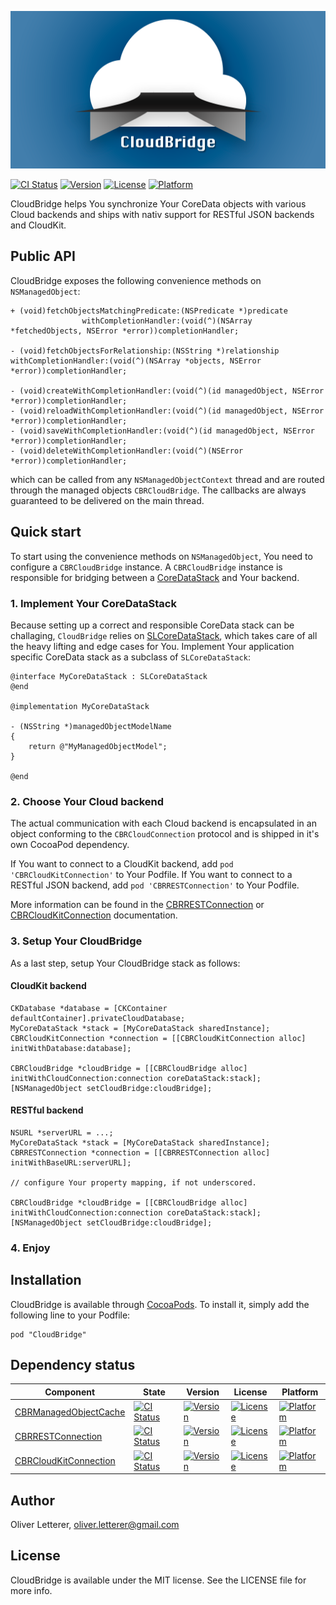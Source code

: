 ![Header](https://raw.githubusercontent.com/Cloud-Bridge/CloudBridge/master/header.png)

[![CI Status](http://img.shields.io/travis/Cloud-Bridge/CloudBridge.svg?style=flat)](https://travis-ci.org/Cloud-Bridge/CloudBridge)
[![Version](https://img.shields.io/cocoapods/v/CloudBridge.svg?style=flat)](http://cocoadocs.org/docsets/CloudBridge)
[![License](https://img.shields.io/cocoapods/l/CloudBridge.svg?style=flat)](http://cocoadocs.org/docsets/CloudBridge)
[![Platform](https://img.shields.io/cocoapods/p/CloudBridge.svg?style=flat)](http://cocoadocs.org/docsets/CloudBridge)

CloudBridge helps You synchronize Your CoreData objects with various Cloud backends and ships with nativ support for RESTful JSON backends and CloudKit.

## Public API

CloudBridge exposes the following convenience methods on `NSManagedObject`:

```
+ (void)fetchObjectsMatchingPredicate:(NSPredicate *)predicate
                withCompletionHandler:(void(^)(NSArray *fetchedObjects, NSError *error))completionHandler;

- (void)fetchObjectsForRelationship:(NSString *)relationship withCompletionHandler:(void(^)(NSArray *objects, NSError *error))completionHandler;

- (void)createWithCompletionHandler:(void(^)(id managedObject, NSError *error))completionHandler;
- (void)reloadWithCompletionHandler:(void(^)(id managedObject, NSError *error))completionHandler;
- (void)saveWithCompletionHandler:(void(^)(id managedObject, NSError *error))completionHandler;
- (void)deleteWithCompletionHandler:(void(^)(NSError *error))completionHandler;
```

which can be called from any `NSManagedObjectContext` thread and are routed through the managed objects `CBRCloudBridge`. The callbacks are always guaranteed to be delivered on the main thread.

## Quick start

To start using the convenience methods on `NSManagedObject`, You need to configure a `CBRCloudBridge` instance. A `CBRCloudBridge` instance is responsible for bridging between a [CoreDataStack](https://github.com/OliverLetterer/SLCoreDataStack) and Your backend.

### 1. Implement Your CoreDataStack

Because setting up a correct and responsible CoreData stack can be challaging, `CloudBridge` relies on [SLCoreDataStack](https://github.com/OliverLetterer/SLCoreDataStack), which takes care of all the heavy lifting and edge cases for You. Implement Your application specific CoreData stack as a subclass of `SLCoreDataStack`:

```
@interface MyCoreDataStack : SLCoreDataStack
@end

@implementation MyCoreDataStack

- (NSString *)managedObjectModelName
{
    return @"MyManagedObjectModel";
}

@end
```

### 2. Choose Your Cloud backend

The actual communication with each Cloud backend is encapsulated in an object conforming to the `CBRCloudConnection` protocol
and is shipped in it's own CocoaPod dependency.

If You want to connect to a CloudKit backend, add `pod 'CBRCloudKitConnection'` to Your Podfile.
If You want to connect to a RESTful JSON backend, add `pod 'CBRRESTConnection'` to Your Podfile.

More information can be found in the [CBRRESTConnection](https://github.com/Cloud-Bridge/CBRRESTConnection) or [CBRCloudKitConnection](https://github.com/Cloud-Bridge/CBRCloudKitConnection) documentation.

### 3. Setup Your CloudBridge

As a last step, setup Your CloudBridge stack as follows:

#### CloudKit backend
```
CKDatabase *database = [CKContainer defaultContainer].privateCloudDatabase;
MyCoreDataStack *stack = [MyCoreDataStack sharedInstance];
CBRCloudKitConnection *connection = [[CBRCloudKitConnection alloc] initWithDatabase:database];

CBRCloudBridge *cloudBridge = [[CBRCloudBridge alloc] initWithCloudConnection:connection coreDataStack:stack];
[NSManagedObject setCloudBridge:cloudBridge];

```

#### RESTful backend

```
NSURL *serverURL = ...;
MyCoreDataStack *stack = [MyCoreDataStack sharedInstance];
CBRRESTConnection *connection = [[CBRRESTConnection alloc] initWithBaseURL:serverURL];

// configure Your property mapping, if not underscored.

CBRCloudBridge *cloudBridge = [[CBRCloudBridge alloc] initWithCloudConnection:connection coreDataStack:stack];
[NSManagedObject setCloudBridge:cloudBridge];
```

### 4. Enjoy

## Installation

CloudBridge is available through [CocoaPods](http://cocoapods.org). To install
it, simply add the following line to your Podfile:

    pod "CloudBridge"

## Dependency status

| Component | State | Version | License | Platform |
|-----------|-------|---------|---------|----------|
| [CBRManagedObjectCache](https://github.com/Cloud-Bridge/CBRManagedObjectCache) | [![CI Status](http://img.shields.io/travis/Cloud-Bridge/CBRManagedObjectCache.svg?style=flat)](https://travis-ci.org/Cloud-Bridge/CBRManagedObjectCache) | [![Version](https://img.shields.io/cocoapods/v/CBRManagedObjectCache.svg?style=flat)](http://cocoadocs.org/docsets/CBRManagedObjectCache) | [![License](https://img.shields.io/cocoapods/l/CBRManagedObjectCache.svg?style=flat)](http://cocoadocs.org/docsets/CBRManagedObjectCache) | [![Platform](https://img.shields.io/cocoapods/p/CBRManagedObjectCache.svg?style=flat)](http://cocoadocs.org/docsets/CBRManagedObjectCache) |
| [CBRRESTConnection](https://github.com/Cloud-Bridge/CBRRESTConnection) | [![CI Status](http://img.shields.io/travis/Cloud-Bridge/CBRRESTConnection.svg?style=flat)](https://travis-ci.org/Cloud-Bridge/CBRRESTConnection) | [![Version](https://img.shields.io/cocoapods/v/CBRRESTConnection.svg?style=flat)](http://cocoadocs.org/docsets/CBRRESTConnection) | [![License](https://img.shields.io/cocoapods/l/CBRRESTConnection.svg?style=flat)](http://cocoadocs.org/docsets/CBRRESTConnection) | [![Platform](https://img.shields.io/cocoapods/p/CBRRESTConnection.svg?style=flat)](http://cocoadocs.org/docsets/CBRRESTConnection) |
| [CBRCloudKitConnection](https://github.com/Cloud-Bridge/CBRCloudKitConnection) | [![CI Status](http://img.shields.io/travis/Cloud-Bridge/CBRCloudKitConnection.svg?style=flat)](https://travis-ci.org/Cloud-Bridge/CBRCloudKitConnection) | [![Version](https://img.shields.io/cocoapods/v/CBRCloudKitConnection.svg?style=flat)](http://cocoadocs.org/docsets/CBRCloudKitConnection) | [![License](https://img.shields.io/cocoapods/l/CBRCloudKitConnection.svg?style=flat)](http://cocoadocs.org/docsets/CBRCloudKitConnection) | [![Platform](https://img.shields.io/cocoapods/p/CBRCloudKitConnection.svg?style=flat)](http://cocoadocs.org/docsets/CBRCloudKitConnection) |

## Author

Oliver Letterer, oliver.letterer@gmail.com

## License

CloudBridge is available under the MIT license. See the LICENSE file for more info.
